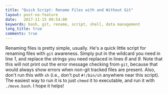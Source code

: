 ```yaml
---
title: "Quick Script: Rename Files with and Without Git"
layout: post-no-feature
date:   2017-11-15 09:54:00
keywords: bash, git, rename, script, shell, data management
long_title: true
comments: true
---
```


Renaming files is pretty simple, usually.  He's a quick little script for
renaming files with ``git`` awareness.  Simply put in the wildcard you need in
line *1*, and replace the strings you need replaced in lines *6* and *9*. Note
that this will not print out the error message checking from ``git``, because
that would always show errors when non-git tracked files are present.  Also,
don't run this with ``sh`` (i.e., don't put ``#!/bin/sh`` anywhere near this
script). The easiest way to run it is to just ``chmod`` it to executable, and
run it with ``./move.bash``.  I hope it helps!


<script src="https://gist.github.com/alexhagen/6417284f5fff86e04eed49623e7747ab.js"></script>
